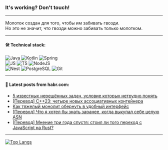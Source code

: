### It's working? Don't touch!

---
Молоток создан для того, чтобы им забивать гвозди. <br>
Но это не значит, что гвозди можно забивать только молотком.

---

#### 🛠️ Technical stack:

![Java](https://img.shields.io/badge/Java-informational?logo=Oracle&style=flat&logoColor=white&color=FF4500)
![Kotlin](https://img.shields.io/badge/Kotlin-informational?logo=Kotlin&style=flat&logoColor=white&color=774D97)
![Spring](https://img.shields.io/badge/SpringBoot-informational?logo=SpringBoot&style=flat&logoColor=white&color=6DB33F) <br>
![JS](https://img.shields.io/badge/JS-informational?logo=javaScript&style=flat&logoColor=black&color=F7Df1E)
![TS](https://img.shields.io/badge/TypeScript-informational?logo=typeScript&style=flat&logoColor=black&color=0667A8)
![NodeJS](https://img.shields.io/badge/NodeJS-informational?logo=node.js&style=flat&logoColor=white&color=70A760) <br>
![Nest](https://img.shields.io/badge/NestJS-informational?logo=NestJS&style=flat&logoColor=white&color=E0234E)
![PostgreSQL](https://img.shields.io/badge/PostgreSQL-informational?logo=PostgreSQL&style=flat&logoColor=white&color=DAA520)
![Git](https://img.shields.io/badge/Git-informational?logo=git&style=flat&logoColor=white&color=778899)

___

#### 💬 Latest posts from habr.com:

<!-- BLOG-POST-LIST:START -->
- [5 известных нерешённых задач, условие которых нетрудно понять](https://habr.com/ru/articles/770426/?utm_source=habrahabr&utm_medium=rss&utm_campaign=770426)
- [[Перевод] C++23: четыре новых ассоциативных контейнера](https://habr.com/ru/companies/otus/articles/770404/?utm_source=habrahabr&utm_medium=rss&utm_campaign=770404)
- [Как тяжелый монолит обернуть в удобный интерфейс](https://habr.com/ru/companies/alfa/articles/769932/?utm_source=habrahabr&utm_medium=rss&utm_campaign=769932)
- [[Перевод] Что я хотел бы знать заранее, когда выкупал себе целую ASN](https://habr.com/ru/articles/770386/?utm_source=habrahabr&utm_medium=rss&utm_campaign=770386)
- [[Перевод] Мнение три года спустя: стоил ли того переход с JavaScript на Rust?](https://habr.com/ru/articles/770314/?utm_source=habrahabr&utm_medium=rss&utm_campaign=770314)
<!-- BLOG-POST-LIST:END -->

---
[![Top Langs](https://github-readme-stats-git-master-advtsetting-gmailcom.vercel.app/api/top-langs/?username=zloylis&langs_count=10&hide_title=false&title_color=e6edf3&size_weight=0.5&count_weight=0.5&layout=compact&hide_border=true&theme=dracula)](https://github.com/zloylis)

<!-- ![GitHub stats](https://github-readme-stats-git-master-advtsetting-gmailcom.vercel.app/api?username=zloylis&show_icons=true&hide_border=true&theme=dracula&hide_title=true&include_all_commits=true&count_private=true&hide=contribs&hide_rank=true) -->
